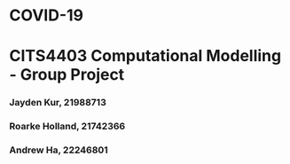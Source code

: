# COVID-19 
# CITS4403 Computational Modelling - Group Project
### Jayden Kur, 21988713
### Roarke Holland, 21742366
### Andrew Ha, 22246801
